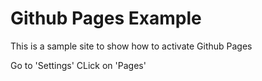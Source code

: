 # Github Pages Example
This is a sample site to show how to activate Github Pages

Go to 'Settings'
CLick on 'Pages'
